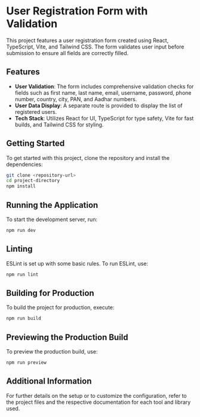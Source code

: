 # User Registration Form with Validation

This project features a user registration form created using React, TypeScript, Vite, and Tailwind CSS. The form validates user input before submission to ensure all fields are correctly filled.

## Features

- **User Validation**: The form includes comprehensive validation checks for fields such as first name, last name, email, username, password, phone number, country, city, PAN, and Aadhar numbers.
- **User Data Display**: A separate route is provided to display the list of registered users.
- **Tech Stack**: Utilizes React for UI, TypeScript for type safety, Vite for fast builds, and Tailwind CSS for styling.

## Getting Started

To get started with this project, clone the repository and install the dependencies:

```bash
git clone <repository-url>
cd project-directory
npm install
```

## Running the Application

To start the development server, run:

```bash
npm run dev
```

## Linting

ESLint is set up with some basic rules. To run ESLint, use:

```bash
npm run lint
```

## Building for Production

To build the project for production, execute:

```bash
npm run build
```

## Previewing the Production Build

To preview the production build, use:

```bash
npm run preview
```

## Additional Information

For further details on the setup or to customize the configuration, refer to the project files and the respective documentation for each tool and library used.

